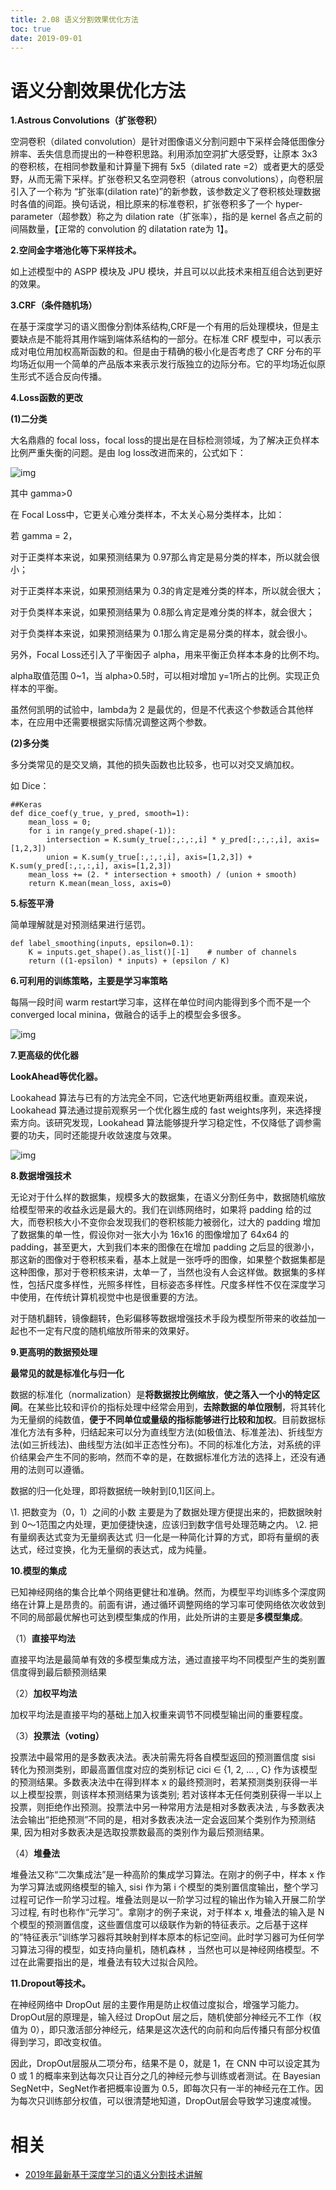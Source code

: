 ```yaml
---
title: 2.08 语义分割效果优化方法
toc: true
date: 2019-09-01
---
```



# 语义分割效果优化方法

**1.Astrous Convolutions（扩张卷积）**

空洞卷积（dilated convolution）是针对图像语义分割问题中下采样会降低图像分辨率、丢失信息而提出的一种卷积思路。利用添加空洞扩大感受野，让原本 3x3 的卷积核，在相同参数量和计算量下拥有 5x5（dilated rate =2）或者更大的感受野，从而无需下采样。扩张卷积又名空洞卷积（atrous convolutions），向卷积层引入了一个称为 “扩张率(dilation rate)”的新参数，该参数定义了卷积核处理数据时各值的间距。换句话说，相比原来的标准卷积，扩张卷积多了一个 hyper-parameter（超参数）称之为 dilation rate（扩张率），指的是 kernel 各点之前的间隔数量，【正常的 convolution 的 dilatation rate为 1】。

**2.空间金字塔池化等下采样技术。**

如上述模型中的 ASPP 模块及 JPU 模块，并且可以以此技术来相互组合达到更好的效果。

**3.CRF（条件随机场）**

在基于深度学习的语义图像分割体系结构,CRF是一个有用的后处理模块，但是主要缺点是不能将其用作端到端体系结构的一部分。在标准 CRF 模型中，可以表示成对电位用加权高斯函数的和。但是由于精确的极小化是否考虑了 CRF 分布的平均场近似用一个简单的产品版本来表示发行版独立的边际分布。它的平均场近似原生形式不适合反向传播。

**4.Loss函数的更改**

**(1)二分类**

大名鼎鼎的 focal loss，focal loss的提出是在目标检测领域，为了解决正负样本比例严重失衡的问题。是由 log loss改进而来的，公式如下：

![img](https://pic2.zhimg.com/80/v2-7f510d6c0a12f9c7c2c17e43d1633a1d_hd.jpg)

其中 gamma>0

在 Focal Loss中，它更关心难分类样本，不太关心易分类样本，比如：

若 gamma = 2，

对于正类样本来说，如果预测结果为 0.97那么肯定是易分类的样本，所以就会很小；

对于正类样本来说，如果预测结果为 0.3的肯定是难分类的样本，所以就会很大；

对于负类样本来说，如果预测结果为 0.8那么肯定是难分类的样本，就会很大；

对于负类样本来说，如果预测结果为 0.1那么肯定是易分类的样本，就会很小。

另外，Focal Loss还引入了平衡因子 alpha，用来平衡正负样本本身的比例不均。

alpha取值范围 0~1，当 alpha>0.5时，可以相对增加 y=1所占的比例。实现正负样本的平衡。

虽然何凯明的试验中，lambda为 2 是最优的，但是不代表这个参数适合其他样本，在应用中还需要根据实际情况调整这两个参数。

**(2)多分类**

多分类常见的是交叉熵，其他的损失函数也比较多，也可以对交叉熵加权。

如 Dice：

```python3
##Keras
def dice_coef(y_true, y_pred, smooth=1):
    mean_loss = 0;
    for i in range(y_pred.shape(-1)):
        intersection = K.sum(y_true[:,:,:,i] * y_pred[:,:,:,i], axis=[1,2,3])
        union = K.sum(y_true[:,:,:,i], axis=[1,2,3]) + K.sum(y_pred[:,:,:,i], axis=[1,2,3])
    mean_loss += (2. * intersection + smooth) / (union + smooth)
    return K.mean(mean_loss, axis=0)
```

**5.标签平滑**

简单理解就是对预测结果进行惩罚。

```text
def label_smoothing(inputs, epsilon=0.1):
    K = inputs.get_shape().as_list()[-1]    # number of channels
    return ((1-epsilon) * inputs) + (epsilon / K)
```

**6.可利用的训练策略，主要是学习率策略**

每隔一段时间 warm restart学习率，这样在单位时间内能得到多个而不是一个 converged local minina，做融合的话手上的模型会多很多。

![img](https://pic4.zhimg.com/80/v2-2ecb37ad307937e1fdaff387844331ef_hd.jpg)

**7.更高级的优化器**

**LookAhead等优化器。**

Lookahead 算法与已有的方法完全不同，它迭代地更新两组权重。直观来说，Lookahead 算法通过提前观察另一个优化器生成的 fast weights序列，来选择搜索方向。该研究发现，Lookahead 算法能够提升学习稳定性，不仅降低了调参需要的功夫，同时还能提升收敛速度与效果。

![img](https://pic4.zhimg.com/80/v2-54fe7bfce2f4658006e0a9188f1ab097_hd.jpg)

**8.数据增强技术**

无论对于什么样的数据集，规模多大的数据集，在语义分割任务中，数据随机缩放给模型带来的收益永远是最大的。我们在训练网络时，如果将 padding 给的过大，而卷积核大小不变你会发现我们的卷积核能力被弱化，过大的 padding 增加了数据集的单一性，假设你对一张大小为 16x16 的图像增加了 64x64 的 padding，甚至更大，大到我们本来的图像在在增加 padding 之后显的很渺小，那这新的图像对于卷积核来看，基本上就是一张呼呼的图像，如果整个数据集都是这种图像，那对于卷积核来讲，太单一了，当然也没有人会这样做。数据集的多样性，包括尺度多样性，光照多样性，目标姿态多样性。尺度多样性不仅在深度学习中使用，在传统计算机视觉中也是很重要的方法。

对于随机翻转，镜像翻转，色彩偏移等数据增强技术手段为模型所带来的收益加一起也不一定有尺度的随机缩放所带来的效果好。

**9.更高明的数据预处理**

**最常见的就是标准化与归一化**

数据的标准化（normalization）是**将数据按比例缩放**，**使之落入一个小的特定区间**。在某些比较和评价的指标处理中经常会用到，**去除数据的单位限制**，将其转化为无量纲的纯数值，**便于不同单位或量级的指标能够进行比较和加权**。目前数据标准化方法有多种，归结起来可以分为直线型方法(如极值法、标准差法)、折线型方法(如三折线法)、曲线型方法(如半正态性分布)。不同的标准化方法，对系统的评价结果会产生不同的影响，然而不幸的是，在数据标准化方法的选择上，还没有通用的法则可以遵循。

数据的归一化处理，即将数据统一映射到[0,1]区间上。

\1. 把数变为（0，1）之间的小数
主要是为了数据处理方便提出来的，把数据映射到 0～1范围之内处理，更加便捷快速，应该归到数字信号处理范畴之内。
\2. 把有量纲表达式变为无量纲表达式
归一化是一种简化计算的方式，即将有量纲的表达式，经过变换，化为无量纲的表达式，成为纯量。

**10.模型的集成**

已知神经网络的集合比单个网络更健壮和准确。然而，为模型平均训练多个深度网络在计算上是昂贵的。前面有讲，通过循环调整网络的学习率可使网络依次收敛到不同的局部最优解也可达到模型集成的作用，此处所讲的主要是**多模型集成**。

（1）**直接平均法**

直接平均法是最简单有效的多模型集成方法，通过直接平均不同模型产生的类别置信度得到最后额预测结果

（2）**加权平均法**

加权平均法是直接平均的基础上加入权重来调节不同模型输出间的重要程度。

（3）**投票法（voting）**

投票法中最常用的是多数表决法。表决前需先将各自模型返回的预测置信度 sisi 转化为预测类别，即最高置信度对应的类别标记 cici ∈ {1, 2, … , C} 作为该模型的预测结果。多数表决法中在得到样本 x 的最终预测时，若某预测类别获得一半以上模型投票，则该样本预测结果为该类别; 若对该样本无任何类别获得一半以上投票，则拒绝作出预测。投票法中另一种常用方法是相对多数表决法 , 与多数表决法会输出“拒绝预测”不同的是，相对多数表决法一定会返回某个类别作为预测结果, 因为相对多数表决是选取投票数最高的类别作为最后预测结果。

（4）**堆叠法**

堆叠法又称“二次集成法”是一种高阶的集成学习算法。在刚才的例子中，样本 x 作为学习算法或网络模型的输入, sisi 作为第 i 个模型的类别置信度输出，整个学习过程可记作一阶学习过程。堆叠法则是以一阶学习过程的输出作为输入开展二阶学习过程, 有时也称作“元学习”。拿刚才的例子来说，对于样本 x, 堆叠法的输入是 N 个模型的预测置信度，这些置信度可以级联作为新的特征表示。之后基于这样的”特征表示”训练学习器将其映射到样本原本的标记空间。此时学习器可为任何学习算法习得的模型，如支持向量机，随机森林 ，当然也可以是神经网络模型。不过在此需要指出的是，堆叠法有较大过拟合风险。

**11.Dropout等技术。**

在神经网络中 DropOut 层的主要作用是防止权值过度拟合，增强学习能力。DropOut层的原理是，输入经过 DropOut 层之后，随机使部分神经元不工作（权值为 0），即只激活部分神经元，结果是这次迭代的向前和向后传播只有部分权值得到学习，即改变权值。

因此，DropOut层服从二项分布，结果不是 0，就是 1，在 CNN 中可以设定其为 0 或 1 的概率来到达每次只让百分之几的神经元参与训练或者测试。在 Bayesian SegNet中，SegNet作者把概率设置为 0.5，即每次只有一半的神经元在工作。因为每次只训练部分权值，可以很清楚地知道，DropOut层会导致学习速度减慢。




# 相关

- [2019年最新基于深度学习的语义分割技术讲解](https://zhuanlan.zhihu.com/p/76418243)
